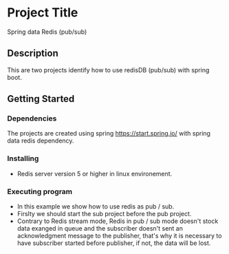 # Project Title

Spring data Redis (pub/sub)

## Description

This are two projects identify how to use redisDB (pub/sub) with spring boot.

## Getting Started

### Dependencies

The projects are created using spring https://start.spring.io/ with spring data redis dependency.

### Installing

* Redis server version 5 or higher  in linux environement.

### Executing program

* In this example we show how to use redis as pub / sub.
* Firslty we should start the sub project before the pub project.
* Contrary to Redis stream mode, Redis in pub / sub mode doesn't stock data exanged in queue and the subscriber doesn't sent an acknowledgment message to the publisher, that's why it is necessary to have subscriber started before publisher, if not, the data will be lost.   



